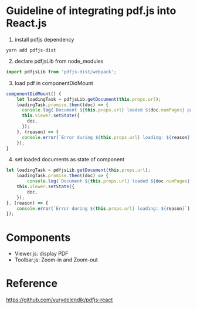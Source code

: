 # Guideline of integrating pdf.js into React.js

1. install pdfjs dependency

```shell
yarn add pdfjs-dist
```

2. declare pdfjsLib from node_modules

```js
import pdfjsLib from 'pdfjs-dist/webpack';
```

3. load pdf in componentDidMount 

```js
componentDidMount() {
	let loadingTask = pdfjsLib.getDocument(this.props.url);
	loadingTask.promise.then((doc) => {
	  console.log(`Document ${this.props.url} loaded ${doc.numPages} page(s)`);
	  this.viewer.setState({
	    doc,
	  });
	}, (reason) => {
	  console.error(`Error during ${this.props.url} loading: ${reason}`);
	});
}
```

4. set loaded documents as state of component 
```js
let loadingTask = pdfjsLib.getDocument(this.props.url);
	loadingTask.promise.then((doc) => {
		console.log(`Document ${this.props.url} loaded ${doc.numPages} page(s)`);
	this.viewer.setState({
		doc,
	});
}, (reason) => {
	console.error(`Error during ${this.props.url} loading: ${reason}`);
});

```

# Components

- Viewer.js: display PDF
- Toolbar.js: Zoom-in and Zoom-out

# Reference 

https://github.com/yurydelendik/pdfjs-react


